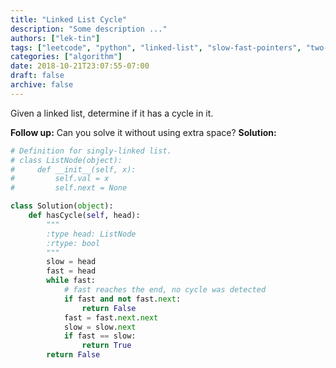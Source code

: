 ```yaml
---
title: "Linked List Cycle"
description: "Some description ..."
authors: ["lek-tin"]
tags: ["leetcode", "python", "linked-list", "slow-fast-pointers", "two-pointers"]
categories: ["algorithm"]
date: 2018-10-21T23:07:55-07:00
draft: false
archive: false
---
```

Given a linked list, determine if it has a cycle in it.

**Follow up:**
Can you solve it without using extra space?
**Solution:**
```python
# Definition for singly-linked list.
# class ListNode(object):
#     def __init__(self, x):
#         self.val = x
#         self.next = None

class Solution(object):
    def hasCycle(self, head):
        """
        :type head: ListNode
        :rtype: bool
        """
        slow = head
        fast = head
        while fast:
            # fast reaches the end, no cycle was detected
            if fast and not fast.next:
                return False
            fast = fast.next.next
            slow = slow.next
            if fast == slow:
                return True
        return False
```